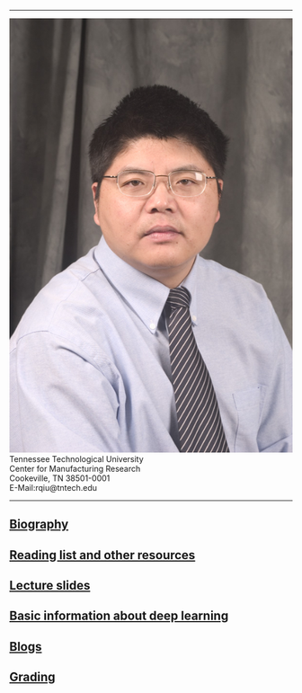 
---
<div class="speaker-wrap">
<div class="speakerphoto">
<img src="assets/img/qiu_hdsht1_2004.JPG">
</div>
<div class="card">
<a class="talkdate" >Tennessee Technological University</a> <br>
<span class="speaker">Center for Manufacturing Research</span> <br>
<span class="speakerposition">Cookeville, TN 38501-0001</span> <br>
<span class="speakerposition">E-Mail:rqiu@tntech.edu</span>
</div>
</div>


---
## [Biography](http://www.cae.tntech.edu/~rqiu/robert_qiu.htm)

## [Reading list and other resources](readings)

## [Lecture slides](lecture_slides)    

## [Basic information about deep learning](basicinfo)    

## [Blogs](blogs)

## [Grading](grading)
